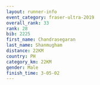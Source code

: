 ```yaml
---
layout: runner-info 
event_category: fraser-ultra-2019 
overall_rank: 33
rank: 28
bib: 2225
first_name: Chandrasegaran
last_name: Shanmugham
distance: 22KM
country: PH
category_km: 22KM
gender: Male
finish_time: 3-05-02
---
```

